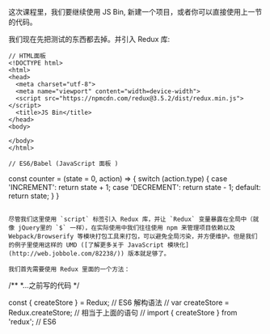 这次课程里，我们要继续使用 JS Bin, 新建一个项目，或者你可以直接使用上一节的代码。

我们现在先把测试的东西都去掉。并引入 Redux 库:
```
// HTML面板
<!DOCTYPE html>
<html>
<head>
  <meta charset="utf-8">
  <meta name="viewport" content="width=device-width">
  <script src="https://npmcdn.com/redux@3.5.2/dist/redux.min.js"></script>
  <title>JS Bin</title>
</head>
<body>

</body>
</html>

```
```
// ES6/Babel (JavaScript 面板 )
```
const counter = (state = 0, action) => { 
  switch (action.type) {
    case 'INCREMENT':
      return state + 1;
    case 'DECREMENT':
      return state - 1;
    default:
      return state;
  } 
}
```

尽管我们这里使用 `script` 标签引入 Redux 库，并让 `Redux` 变量暴露在全局中（就像 jQuery里的 `$` 一样），在实际使用中我们往往使用 npm 来管理项目依赖以及 Webpack/Browserify 等模块打包工具来打包，可以避免全局污染，并方便维护。但是我们的例子里使用这样的 UMD ([了解更多关于 JavaScript 模块化](http://web.jobbole.com/82238/)) 版本就足够了。

我们首先需要使用 Redux 里面的一个方法：
```
/**
*...之前写的代码
*/

const { createStore } = Redux; // ES6 解构语法
// var createStore = Redux.createStore; // 相当于上面的语句
// import { createStore } from 'redux'; // ES6
